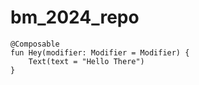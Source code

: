 # bm_2024_repo


```
@Composable
fun Hey(modifier: Modifier = Modifier) {
    Text(text = "Hello There")    
}
```